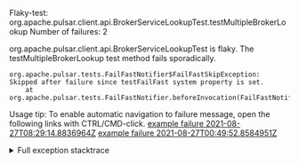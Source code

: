         
Flaky-test: org.apache.pulsar.client.api.BrokerServiceLookupTest.testMultipleBrokerLookup
Number of failures: 2

org.apache.pulsar.client.api.BrokerServiceLookupTest is flaky. The testMultipleBrokerLookup test method fails sporadically.

```
org.apache.pulsar.tests.FailFastNotifier$FailFastSkipException: Skipped after failure since testFailFast system property is set.
	at org.apache.pulsar.tests.FailFastNotifier.beforeInvocation(FailFastNotifier.java:88)

```

Usage tip: To enable automatic navigation to failure message, open the following links with CTRL/CMD-click.
[example failure 2021-08-27T08:29:14.8836964Z](https://github.com/apache/pulsar/runs/3441181143?check_suite_focus=true#step:9:850)
[example failure 2021-08-27T00:49:52.8584951Z](https://github.com/apache/pulsar/runs/3438608157?check_suite_focus=true#step:9:846)


<details>
<summary>Full exception stacktrace</summary>
<code><pre>
org.apache.pulsar.tests.FailFastNotifier$FailFastSkipException: Skipped after failure since testFailFast system property is set.
	at org.apache.pulsar.tests.FailFastNotifier.beforeInvocation(FailFastNotifier.java:88)

</pre></code>
</details>


